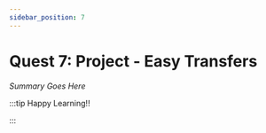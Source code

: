 ```yaml
---
sidebar_position: 7
---
```


# Quest 7: Project - Easy Transfers

_Summary Goes Here_

:::tip Happy Learning!!

<QuestButton text="Go To Quest" link="https://app.stackup.dev/quest_page/quest-7-project---easy-transfers" />

:::
